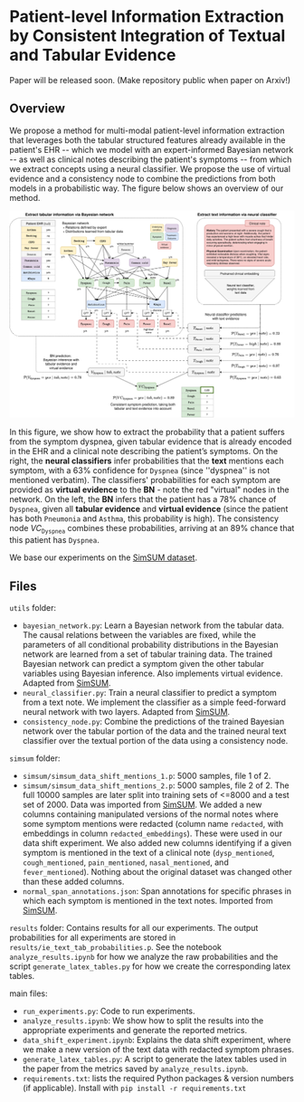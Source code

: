 # Patient-level Information Extraction by Consistent Integration of Textual and Tabular Evidence

Paper will be released soon. (Make repository public when paper on Arxiv!)

## Overview

We propose a method for multi-modal patient-level information extraction that leverages both the tabular structured features already available in the patient's EHR -- which we model with an expert-informed Bayesian network -- as well as clinical notes describing the patient's symptoms -- from which we extract concepts using a neural classifier. We propose the use of virtual evidence and a consistency node to combine the predictions from both models in a probabilistic way. The figure below shows an overview of our method. 

<p float="center">
<img src="img/consistency_ve_overview.png" width="1000" />
</p>

In this figure, we show how to extract the probability that a patient suffers from the symptom dyspnea, given tabular evidence that is already encoded in the EHR and a clinical note describing the patient’s symptoms. On the right, the **neural classifiers** infer probabilities that the **text** mentions each symptom, with a 63\% confidence for $\texttt{Dyspnea}$ (since ''dyspnea'' is not mentioned verbatim). The classifiers' probabilities for each symptom are provided as **virtual evidence** to the **BN** - note the red "virtual" nodes in the network. On the left, the **BN** infers that the patient has a 78\% chance of $\texttt{Dyspnea}$, given all **tabular evidence** and **virtual evidence** (since the patient has both $\texttt{Pneumonia}$ and $\texttt{Asthma}$, this probability is high).  The consistency node $VC_{\texttt{Dyspnea}}$ combines these probabilities, arriving at an 89\% chance that this patient has $\texttt{Dyspnea}$.

We base our experiments on the [SimSUM dataset](https://github.com/prabaey/SimSUM). 

## Files

`utils` folder: 
- `bayesian_network.py`: Learn a Bayesian network from the tabular data. The causal relations between the variables are fixed, while the parameters of all conditional probability distributions in the Bayesian network are learned from a set of tabular training data. The trained Bayesian network can predict a symptom given the other tabular variables using Bayesian inference. Also implements virtual evidence. Adapted from [SimSUM](https://github.com/prabaey/SimSUM/blob/main/utils/bayesian_network.py).
- `neural_classifier.py`: Train a neural classifier to predict a symptom from a text note. We implement the classifier as a simple feed-forward neural network with two layers.  Adapted from [SimSUM](https://github.com/prabaey/SimSUM/blob/main/utils/neural_classifier.py).
- `consistency_node.py`: Combine the predictions of the trained Bayesian network over the tabular portion of the data and the trained neural text classifier over the textual portion of the data using a consistency node.

`simsum` folder: 
- `simsum/simsum_data_shift_mentions_1.p`: 5000 samples, file 1 of 2.
- `simsum/simsum_data_shift_mentions_2.p`: 5000 samples, file 2 of 2. The full 10000 samples are later split into training sets of <=8000 and a test set of 2000. Data was imported from [SimSUM](https://github.com/prabaey/SimSUM/tree/main/data/emb). We added a new columns containing manipulated versions of the normal notes where some symptom mentions were redacted (column name ``redacted``, with embeddings in column ``redacted_embeddings``). These were used in our data shift experiment. We also added new columns identifying if a given symptom is mentioned in the text of a clinical note (``dysp_mentioned``, ``cough_mentioned``, ``pain_mentioned``, ``nasal_mentioned``, and ``fever_mentioned``). Nothing about the original dataset was changed other than these added columns.
- `normal_span_annotations.json`: Span annotations for specific phrases in which each symptom is mentioned in the text notes. Imported from [SimSUM](https://github.com/prabaey/SimSUM/tree/main/data/emb).

`results` folder: Contains results for all our experiments. The output probabilities for all experiments are stored in `results/ie_text_tab_probabilities.p`. See the notebook `analyze_results.ipynb` for how we analyze the raw probabilities and the script `generate_latex_tables.py` for how we create the corresponding latex tables. 

main files: 
- `run_experiments.py`: Code to run experiments.
- `analyze_results.ipynb`: We show how to split the results into the appropriate experiments and generate the reported metrics.
- `data_shift_experiment.ipynb`: Explains the data shift experiment, where we make a new version of the text data with redacted symptom phrases. 
- `generate_latex_tables.py`: A script to generate the latex tables used in the paper from the metrics saved by `analyze_results.ipynb`.
- `requirements.txt`: lists the required Python packages & version numbers (if applicable). Install with ``pip install -r requirements.txt``
